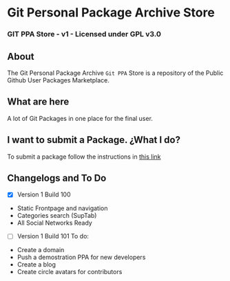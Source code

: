 # Git Personal Package Archive Store

### GIT PPA Store - v1 - Licensed under GPL v3.0

## About

The Git Personal Package Archive `Git PPA` Store is a repository of the Public Github User Packages Marketplace.

## What are here

A lot of Git Packages in one place for the final user. 

## I want to submit a Package. ¿What I do?

To submit a package follow the instructions in [this link](https://git-ppa-store.github.io/submit-ppa)

## Changelogs and To Do

 - [X] Version 1  Build 100
 - Static Frontpage and navigation
 - Categories search (SupTab)
 - All Social Networks Ready
 - [ ] Version 1 Build 101
To do:
 - Create a domain
 - Push a demostration PPA for new developers
 - Create a blog
 - Create circle avatars for contributors


